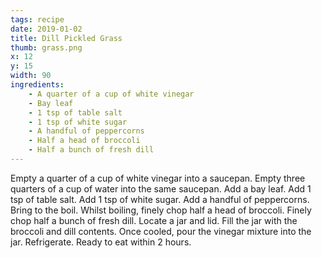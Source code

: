 ```yaml
---
tags: recipe
date: 2019-01-02
title: Dill Pickled Grass
thumb: grass.png
x: 12
y: 15
width: 90
ingredients:
    - A quarter of a cup of white vinegar
    - Bay leaf
    - 1 tsp of table salt
    - 1 tsp of white sugar
    - A handful of peppercorns
    - Half a head of broccoli
    - Half a bunch of fresh dill
---
```


Empty a quarter of a cup of white vinegar into a saucepan.
Empty three quarters of a cup of water into the same saucepan.
Add a bay leaf.
Add 1 tsp of table salt.
Add 1 tsp of white sugar.
Add a handful of peppercorns.
Bring to the boil.
Whilst boiling, finely chop half a head of broccoli.
Finely chop half a bunch of fresh dill.
Locate a jar and lid.
Fill the jar with the broccoli and dill contents.
Once cooled, pour the vinegar mixture into the jar.
Refrigerate.
Ready to eat within 2 hours.